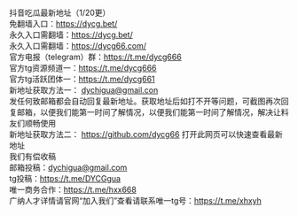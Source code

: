 <br>抖音吃瓜最新地址（1/20更）
<br>免翻墙入口：https://dycg.bet/
<br>永久入口需翻墙：https://dycg.bet/
<br>永久入口需翻墙：https://dycg66.com/
<br>官方电报（telegram）群：https://t.me/dycg666
<br>官方tg资源频道一：https://t.me/dycg666
<br>官方tg活跃团体一：https://t.me/dycg661
<br>新地址获取方法一： dychigua@gmail.con
<br>发任何致邮箱都会自动回复最新地址。获取地址后如打不开等问题，可截图再次回复邮箱，以便我们能第一时间了解情况，以便我们能第一时间了解情况，解决让料友们顺畅使用
<br>新地址获取方法二： https://github.com/dycg66  打开此网页可以快速查看最新地址
<br>我们有偿收稿
<br>邮箱投稿：dychigua@gmail.com
<br>tg投稿：https://t.me/DYCGgua
<br>唯一商务合作：https://t.me/hxx668 
<br>广纳人才详情请官网“加入我们”查看请联系唯一tg号：https://t.me/xhxyh

